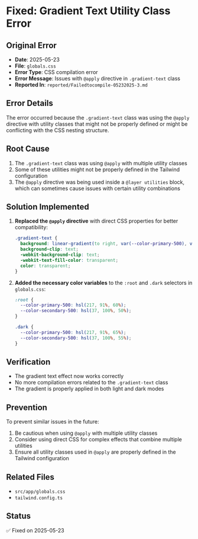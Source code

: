 # Fixed: Gradient Text Utility Class Error

## Original Error
- **Date**: 2025-05-23
- **File**: `globals.css`
- **Error Type**: CSS compilation error
- **Error Message**: Issues with `@apply` directive in `.gradient-text` class
- **Reported In**: `reported/Failedtocompile-05232025-3.md`

## Error Details
The error occurred because the `.gradient-text` class was using the `@apply` directive with utility classes that might not be properly defined or might be conflicting with the CSS nesting structure.

## Root Cause
1. The `.gradient-text` class was using `@apply` with multiple utility classes
2. Some of these utilities might not be properly defined in the Tailwind configuration
3. The `@apply` directive was being used inside a `@layer utilities` block, which can sometimes cause issues with certain utility combinations

## Solution Implemented
1. **Replaced the `@apply` directive** with direct CSS properties for better compatibility:
   ```css
   .gradient-text {
     background: linear-gradient(to right, var(--color-primary-500), var(--color-secondary-500));
     background-clip: text;
     -webkit-background-clip: text;
     -webkit-text-fill-color: transparent;
     color: transparent;
   }
   ```

2. **Added the necessary color variables** to the `:root` and `.dark` selectors in `globals.css`:
   ```css
   :root {
     --color-primary-500: hsl(217, 91%, 60%);
     --color-secondary-500: hsl(37, 100%, 50%);
   }
   
   .dark {
     --color-primary-500: hsl(217, 91%, 65%);
     --color-secondary-500: hsl(37, 100%, 55%);
   }
   ```

## Verification
- The gradient text effect now works correctly
- No more compilation errors related to the `.gradient-text` class
- The gradient is properly applied in both light and dark modes

## Prevention
To prevent similar issues in the future:
1. Be cautious when using `@apply` with multiple utility classes
2. Consider using direct CSS for complex effects that combine multiple utilities
3. Ensure all utility classes used in `@apply` are properly defined in the Tailwind configuration

## Related Files
- `src/app/globals.css`
- `tailwind.config.ts`

## Status
✅ Fixed on 2025-05-23
